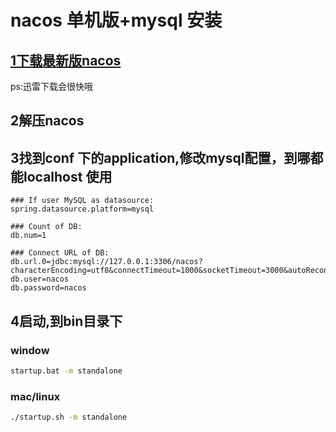 # nacos 单机版+mysql 安装	

## [1下载最新版nacos](https://github.com/alibaba/nacos/releases)
ps:迅雷下载会很快哦

## 2解压nacos

## 3找到conf 下的application,修改mysql配置，到哪都能localhost 使用

```properties
### If user MySQL as datasource:
spring.datasource.platform=mysql

### Count of DB:
db.num=1

### Connect URL of DB:
db.url.0=jdbc:mysql://127.0.0.1:3306/nacos?characterEncoding=utf8&connectTimeout=1000&socketTimeout=3000&autoReconnect=true&useUnicode=true&useSSL=false&serverTimezone=UTC
db.user=nacos
db.password=nacos
```

## 4启动,到bin目录下

### window

```sh
startup.bat -m standalone
```

### mac/linux

```sh
./startup.sh -m standalone
```



